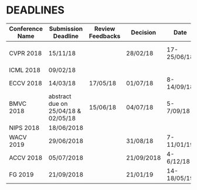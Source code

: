# DEADLINES

| Conference Name | Submission Deadline                 | Review Feedbacks | Decision   | Date        | Venue          |
|-----------------|-------------------------------------|------------------|------------|-------------|----------------|
| CVPR 2018       | 15/11/18                            |                  | 28/02/18   | 17-25/06/18 | Salt Lake City |
| ICML 2018       | 09/02/18                            |                  |            |             |                |
| ECCV 2018       | 14/03/18                            | 17/05/18         | 01/07/18   | 8-14/09/18  | Munich         |
| BMVC 2018       | abstract due on 25/04/18 & 02/05/18 | 15/06/18         | 04/07/18   | 5-7/09/18   | London         |
| NIPS 2018       | 18/06/2018                          |                  |            |             |                |
| WACV 2019       | 29/06/2018                          |                  | 31/08/18   | 7-11/01/19  | Hawai          |
| ACCV 2018       | 05/07/2018                          |                  | 21/09/2018 | 4-6/12/18   | Perth          |
| FG 2019         | 21/09/2018                          |                  | 21/01/19   | 14-18/05/19 | Lille          |
